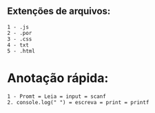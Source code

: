 ## Extenções de arquivos: 

    1 - .js 
    2 - .por
    3 - .css
    4 - txt
    5 - .html

# Anotação rápida:

    1 - Promt = Leia = input = scanf
    2. console.log(" ") = escreva = print = printf